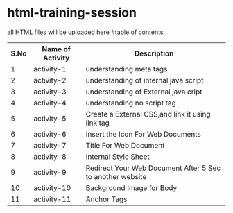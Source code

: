 # html-training-session
all HTML files will be uploaded here
#table of contents

<table>
  <tr>
    <th>S.No</th>
    <th>Name of Activity</th>
    <th>Description</th>
  </tr>
  <tr>
    <td>1</td>
    <td>activity-1</td>
    <td>understanding meta tags</td>
  </tr>
  <tr>
    <td>2</td>
    <td>activity-2</td>
    <td>understanding of internal java script</td>
  </tr>
  <tr>
    <td>3</td>
    <td>activity-3</td>
    <td>understanding of External java cript</td>
  </tr>
  <tr>
  <td>4</td>
    <td>activity-4</td>
    <td>understanding no script tag</td>
  </tr>
  <tr>
  <td>5</td>
    <td>activity-5</td>
    <td>Create a External CSS,and link it using link tag</td>
  </tr>
  <tr>
    <td>6</td>
    <td>activity-6</td>
    <td>Insert the Icon For Web Documents</td>
  </tr>
  <tr>
    <td>7</td>
    <td>activity-7</td>
    <td>Title For Web Document</td>
  </tr>
  <tr>
    <td>8</td>
    <td>activity-8</td>
    <td>Internal Style Sheet </td>
  </tr>
  <tr>
    <td>9</td>
    <td>activity-9</td>
    <td>Redirect Your Web Document After 5 Sec to another website </td>
  </tr>
  <tr>
    <td>10</td>
    <td>activity-10</td>
    <td>Background Image for Body </td>
  </tr>
  <tr>
    <td>11</td>
    <td>activity-11</td>
    <td>Anchor Tags </td>
  </tr>
</table>
  
